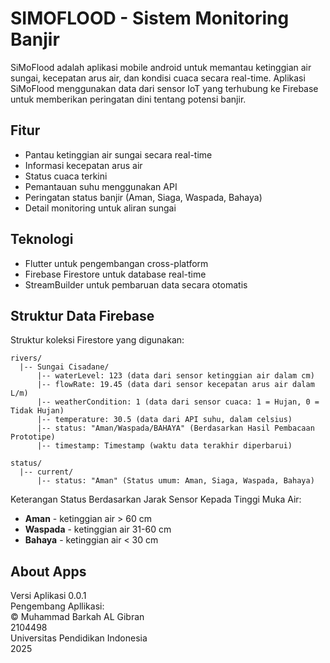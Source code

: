 # SIMOFLOOD - Sistem Monitoring Banjir

SiMoFlood adalah aplikasi mobile android untuk memantau ketinggian air sungai, kecepatan arus air, dan kondisi cuaca secara real-time. Aplikasi SiMoFlood menggunakan data dari sensor IoT yang terhubung ke Firebase untuk memberikan peringatan dini tentang potensi banjir.

## Fitur

- Pantau ketinggian air sungai secara real-time
- Informasi kecepatan arus air
- Status cuaca terkini
- Pemantauan suhu menggunakan API
- Peringatan status banjir (Aman, Siaga, Waspada, Bahaya)
- Detail monitoring untuk aliran sungai

## Teknologi

- Flutter untuk pengembangan cross-platform
- Firebase Firestore untuk database real-time
- StreamBuilder untuk pembaruan data secara otomatis

## Struktur Data Firebase

Struktur koleksi Firestore yang digunakan:

```
rivers/
  |-- Sungai Cisadane/
      |-- waterLevel: 123 (data dari sensor ketinggian air dalam cm)
      |-- flowRate: 19.45 (data dari sensor kecepatan arus air dalam L/m)
      |-- weatherCondition: 1 (data dari sensor cuaca: 1 = Hujan, 0 = Tidak Hujan)
      |-- temperature: 30.5 (data dari API suhu, dalam celsius)
      |-- status: "Aman/Waspada/BAHAYA" (Berdasarkan Hasil Pembacaan Prototipe)
      |-- timestamp: Timestamp (waktu data terakhir diperbarui)

status/
  |-- current/
      |-- status: "Aman" (Status umum: Aman, Siaga, Waspada, Bahaya)
```

Keterangan Status Berdasarkan Jarak Sensor Kepada Tinggi Muka Air:
- **Aman** - ketinggian air > 60 cm
- **Waspada** - ketinggian air 31-60 cm
- **Bahaya** - ketinggian air < 30 cm

## About Apps
Versi Aplikasi 0.0.1    
Pengembang Apllikasi:  
© Muhammad Barkah AL Gibran  
2104498  
Universitas Pendidikan Indonesia  
2025  